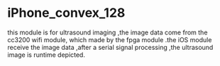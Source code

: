 # iPhone_convex_128
this  module   is   for  ultrasound  imaging  ,the image data  come  from  the cc3200 wifi  module, which made by  the  fpga  module .the iOS module  receive  the image data ,after  a  serial  signal  processing ,the ultrasound  image  is  runtime  depicted.

